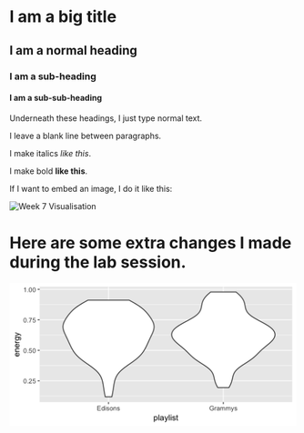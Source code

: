 # I am a big title

## I am a normal heading

### I am a sub-heading

#### I am a sub-sub-heading

Underneath these headings, I just type normal text.

I leave a blank line between paragraphs.

I make italics *like this*.

I make bold **like this**.

If I want to embed an image, I do it like this:

![Week 7 Visualisation](./w7viz.png)

# Here are some extra changes I made during the lab session.

![Name for my picture](./lecturepic.png)

